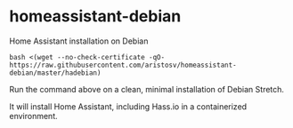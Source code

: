 # homeassistant-debian
Home Assistant installation on Debian
```
bash <(wget --no-check-certificate -qO- https://raw.githubusercontent.com/aristosv/homeassistant-debian/master/hadebian)
```
Run the command above on a clean, minimal installation of Debian Stretch.

It will install Home Assistant, including Hass.io in a containerized environment.
